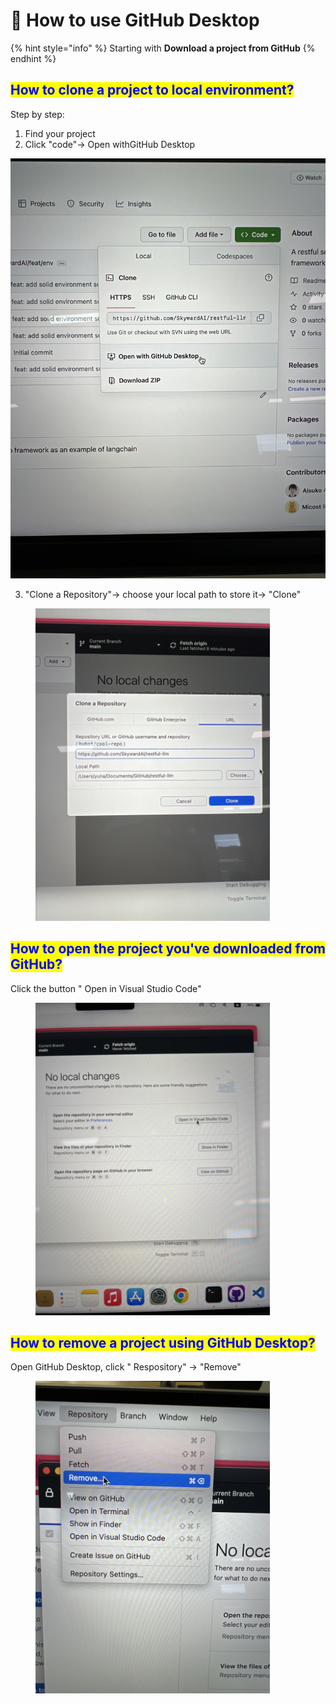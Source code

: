 # 🤗 How to use GitHub Desktop

{% hint style="info" %}
Starting with **Download a project from GitHub**
{% endhint %}

## <mark style="color:blue;">How to clone a project to local environment?</mark>

Step by step:

1. Find your project
2. Click "code"-> Open withGitHub Desktop

<img src="../.gitbook/assets/IMG_6618.JPG" alt="" data-size="original">

3. "Clone a Repository"-> choose your local path to store it-> "Clone"

<div align="left">

<figure><img src="../.gitbook/assets/IMG_6619.JPG" alt="" width="375"><figcaption></figcaption></figure>

</div>



## <mark style="color:blue;">How to open the project you've downloaded from GitHub?</mark>

Click the button " Open in Visual Studio Code"

<div align="left">

<figure><img src="../.gitbook/assets/IMG_6621.JPG" alt="" width="375"><figcaption></figcaption></figure>

</div>

## <mark style="color:blue;">How to remove a project using GitHub Desktop?</mark>

Open GitHub Desktop, click " Respository" -> "Remove"

<div align="left">

<figure><img src="../.gitbook/assets/IMG_6620.JPG" alt="" width="375"><figcaption></figcaption></figure>

</div>

